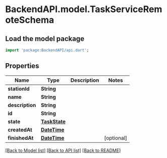 # BackendAPI.model.TaskServiceRemoteSchema

## Load the model package

```dart
import 'package:BackendAPI/api.dart';
```

## Properties

 Name            | Type                          | Description | Notes      
-----------------|-------------------------------|-------------|------------
 **stationId**   | **String**                    |             |
 **name**        | **String**                    |             |
 **description** | **String**                    |             |
 **id**          | **String**                    |             |
 **state**       | [**TaskState**](TaskState.md) |             |
 **createdAt**   | [**DateTime**](DateTime.md)   |             |
 **finishedAt**  | [**DateTime**](DateTime.md)   |             | [optional] 

[[Back to Model list]](../README.md#documentation-for-models) [[Back to API list]](../README.md#documentation-for-api-endpoints) [[Back to README]](../README.md)


